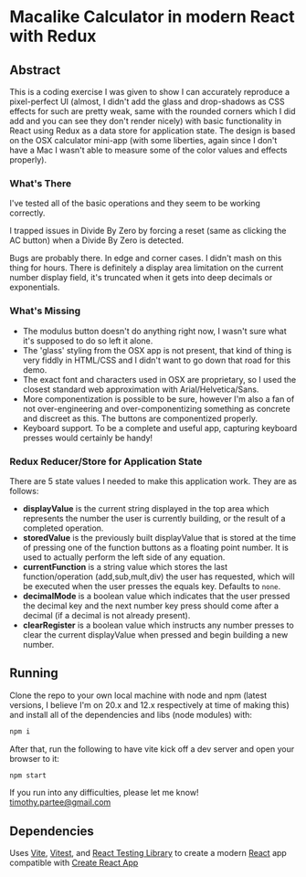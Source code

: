 # Macalike Calculator in modern React with Redux

## Abstract

This is a coding exercise I was given to show I can accurately reproduce a pixel-perfect UI (almost, I didn't add the glass and drop-shadows as CSS effects for such are pretty weak, same with the rounded corners which I did add and you can see they don't render nicely) with basic functionality in React using Redux as a data store for application state. The design is based on the OSX calculator mini-app (with some liberties, again since I don't have a Mac I wasn't able to measure some of the color values and effects properly).

### What's There

I've tested all of the basic operations and they seem to be working correctly.

I trapped issues in Divide By Zero by forcing a reset (same as clicking the AC button) when a Divide By Zero is detected.

Bugs are probably there. In edge and corner cases. I didn't mash on this thing for hours. There is definitely a display area limitation on the current number display field, it's truncated when it gets into deep decimals or exponentials.

### What's Missing

- The modulus button doesn't do anything right now, I wasn't sure what it's supposed to do so left it alone.
- The 'glass' styling from the OSX app is not present, that kind of thing is very fiddly in HTML/CSS and I didn't want to go down that road for this demo.
- The exact font and characters used in OSX are proprietary, so I used the closest standard web approximation with Arial/Helvetica/Sans.
- More componentization is possible to be sure, however I'm also a fan of not over-engineering and over-componentizing something as concrete and discreet as this. The buttons are componentized properly.
- Keyboard support. To be a complete and useful app, capturing keyboard presses would certainly be handy!

### Redux Reducer/Store for Application State

There are 5 state values I needed to make this application work. They are as follows:

- __displayValue__ is the current string displayed in the top area which represents the number the user is currently building, or the result of a completed operation.
- __storedValue__ is the previously built displayValue that is stored at the time of pressing one of the function buttons as a floating point number. It is used to actually perform the left side of any equation.
- __currentFunction__ is a string value which stores the last function/operation (add,sub,mult,div) the user has requested, which will be executed when the user presses the equals key. Defaults to `none`.
- __decimalMode__ is a boolean value which indicates that the user pressed the decimal key and the next number key press should come after a decimal (if a decimal is not already present).
- __clearRegister__ is a boolean value which instructs any number presses to clear the current displayValue when pressed and begin building a new number.

## Running

Clone the repo to your own local machine with node and npm (latest versions, I believe I'm on 20.x and 12.x respectively at time of making this) and install all of the dependencies and libs (node modules) with:

```sh
npm i
```

After that, run the following to have vite kick off a dev server and open your browser to it:

```sh
npm start
```

If you run into any difficulties, please let me know!
timothy.partee@gmail.com

## Dependencies

Uses [Vite](https://vitejs.dev/), [Vitest](https://vitest.dev/), and [React Testing Library](https://github.com/testing-library/react-testing-library) to create a modern [React](https://react.dev/) app compatible with [Create React App](https://create-react-app.dev/)

